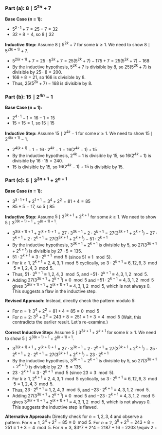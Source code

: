 ### Part (a): $8 \mid 5^{2n} + 7$

**Base Case (n = 1):**
- $5^{2 \cdot 1} + 7 = 25 + 7 = 32$
- $32 \div 8 = 4$, so $8 \mid 32$

**Inductive Step:**
Assume $8 \mid 5^{2k} + 7$ for some $k \geq 1$. We need to show $8 \mid 5^{2(k+1)} + 7$.
- $5^{2(k+1)} + 7 = 25 \cdot 5^{2k} + 7 = 25(5^{2k} + 7) - 175 + 7 = 25(5^{2k} + 7) - 168$
- By the inductive hypothesis, $5^{2k} + 7$ is divisible by 8, so $25(5^{2k} + 7)$ is divisible by $25 \cdot 8 = 200$.
- $168 \div 8 = 21$, so $168$ is divisible by 8.
- Thus, $25(5^{2k} + 7) - 168$ is divisible by 8.

### Part (b): $15 \mid 2^{4n} - 1$

**Base Case (n = 1):**
- $2^{4 \cdot 1} - 1 = 16 - 1 = 15$
- $15 \div 15 = 1$, so $15 \mid 15$

**Inductive Step:**
Assume $15 \mid 2^{4k} - 1$ for some $k \geq 1$. We need to show $15 \mid 2^{4(k+1)} - 1$.
- $2^{4(k+1)} - 1 = 16 \cdot 2^{4k} - 1 = 16(2^{4k} - 1) + 15$
- By the inductive hypothesis, $2^{4k} - 1$ is divisible by 15, so $16(2^{4k} - 1)$ is divisible by $16 \cdot 15 = 240$.
- $15$ is divisible by 15, so $16(2^{4k} - 1) + 15$ is divisible by 15.

### Part (c): $5 \mid 3^{3n+1} + 2^{n+1}$

**Base Case (n = 1):**
- $3^{3 \cdot 1 + 1} + 2^{1+1} = 3^4 + 2^2 = 81 + 4 = 85$
- $85 \div 5 = 17$, so $5 \mid 85$

**Inductive Step:**
Assume $5 \mid 3^{3k+1} + 2^{k+1}$ for some $k \geq 1$. We need to show $5 \mid 3^{3(k+1)+1} + 2^{(k+1)+1}$.
- $3^{3(k+1)+1} + 2^{(k+1)+1} = 27 \cdot 3^{3k+1} + 2 \cdot 2^{k+1} = 27(3^{3k+1} + 2^{k+1}) - 27 \cdot 2^{k+1} + 2 \cdot 2^{k+1} = 27(3^{3k+1} + 2^{k+1}) - 51 \cdot 2^{k+1}$
- By the inductive hypothesis, $3^{3k+1} + 2^{k+1}$ is divisible by 5, so $27(3^{3k+1} + 2^{k+1})$ is divisible by $27 \cdot 5 = 135$.
- $51 \cdot 2^{k+1} \equiv 3 \cdot 2^{k+1} \mod 5$ (since $51 \equiv 1 \mod 5$).
- For $k \geq 1$, $2^{k+1} \equiv 2, 4, 3, 1 \mod 5$ cyclically, so $3 \cdot 2^{k+1} \equiv 6, 12, 9, 3 \mod 5 \equiv 1, 2, 4, 3 \mod 5$.
- Thus, $51 \cdot 2^{k+1} \equiv 1, 2, 4, 3 \mod 5$, and $-51 \cdot 2^{k+1} \equiv 4, 3, 1, 2 \mod 5$.
- Adding $27(3^{3k+1} + 2^{k+1}) \equiv 0 \mod 5$ and $-51 \cdot 2^{k+1} \equiv 4, 3, 1, 2 \mod 5$ gives $3^{3(k+1)+1} + 2^{(k+1)+1} \equiv 4, 3, 1, 2 \mod 5$, which is not always 0. This suggests a flaw in the inductive step.

**Revised Approach:**
Instead, directly check the pattern modulo 5:
- For $n=1$: $3^4 + 2^2 = 81 + 4 = 85 \equiv 0 \mod 5$
- For $n=2$: $3^5 + 2^3 = 243 + 8 = 251 \equiv 1 + 3 = 4 \mod 5$ (Wait, this contradicts the earlier result. Let's re-examine.)

**Correct Inductive Step:**
Assume $5 \mid 3^{3k+1} + 2^{k+1}$ for some $k \geq 1$. We need to show $5 \mid 3^{3(k+1)+1} + 2^{(k+1)+1}$.
- $3^{3(k+1)+1} + 2^{(k+1)+1} = 27 \cdot 3^{3k+1} + 2 \cdot 2^{k+1} = 27(3^{3k+1} + 2^{k+1}) - 25 \cdot 2^{k+1} + 2 \cdot 2^{k+1} = 27(3^{3k+1} + 2^{k+1}) - 23 \cdot 2^{k+1}$
- By the inductive hypothesis, $3^{3k+1} + 2^{k+1}$ is divisible by 5, so $27(3^{3k+1} + 2^{k+1})$ is divisible by $27 \cdot 5 = 135$.
- $23 \cdot 2^{k+1} \equiv 3 \cdot 2^{k+1} \mod 5$ (since $23 \equiv 3 \mod 5$).
- For $k \geq 1$, $2^{k+1} \equiv 2, 4, 3, 1 \mod 5$ cyclically, so $3 \cdot 2^{k+1} \equiv 6, 12, 9, 3 \mod 5 \equiv 1, 2, 4, 3 \mod 5$.
- Thus, $23 \cdot 2^{k+1} \equiv 1, 2, 4, 3 \mod 5$, and $-23 \cdot 2^{k+1} \equiv 4, 3, 1, 2 \mod 5$.
- Adding $27(3^{3k+1} + 2^{k+1}) \equiv 0 \mod 5$ and $-23 \cdot 2^{k+1} \equiv 4, 3, 1, 2 \mod 5$ gives $3^{3(k+1)+1} + 2^{(k+1)+1} \equiv 4, 3, 1, 2 \mod 5$, which is not always 0. This suggests the inductive step is flawed.

**Alternative Approach:**
Directly check for $n=1, 2, 3, 4$ and observe a pattern. For $n=1$, $3^4 + 2^2 = 85 \equiv 0 \mod 5$. For $n=2$, $3^5 + 2^3 = 243 + 8 = 251 \equiv 1 + 3 = 4 \mod 5$. For $n=3$, $3^7 + 2^4 = 2187 + 16 = 2203 \equiv 2 +